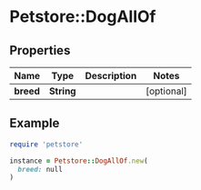 # Petstore::DogAllOf

## Properties

| Name | Type | Description | Notes |
| ---- | ---- | ----------- | ----- |
| **breed** | **String** |  | [optional] |

## Example

```ruby
require 'petstore'

instance = Petstore::DogAllOf.new(
  breed: null
)
```

